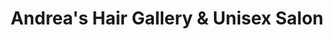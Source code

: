 ---
title: "Andrea's Hair Gallery & Unisex Salon"
url: /wynantskill/andreas-hair-gallery-und-unisex-salon/
shop: Friseur
---